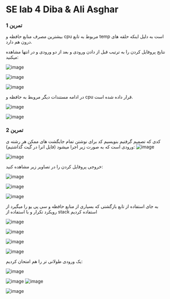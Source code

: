 # SE lab 4 Diba & Ali Asghar



### تمرین 1
بیشترین مصرف منابع حافظه و cpu مربوط به تابع temp است به دلیل اینکه حلقه های درون هم دارد.

نتایج پروفایل کردن را به ترتیب قبل از دادن ورودی و بعد از دو ورودی و در انتها مشاهده میکنید:

![image](https://user-images.githubusercontent.com/45358173/235175733-a227fde4-fd3f-4623-ab14-4e96d978d8c1.png)


![image](https://user-images.githubusercontent.com/45358173/235175778-7058d111-99a0-4555-89f7-46db65e1c853.png)


![image](https://user-images.githubusercontent.com/45358173/235175811-451b2ec3-d7a7-4bbe-ba04-0b0407d65c31.png)


در ادامه مستندات دیگر مروبط به حافظه و cpu قرار داده شده است.

![image](https://user-images.githubusercontent.com/45358173/235175858-6f066c52-bec2-4e4d-a146-46f593102797.png)

![image](https://user-images.githubusercontent.com/45358173/235175893-c1e1c62f-ea9a-4d49-9515-98fbdca21da0.png)






### تمرین 2


کدی که تصمیم گرفتیم بنویسیم کد برای نوشتن تمام جایگشت های ممکن هر رشته ی ورودی است که به صورت زیر اجرا میشود (فایل انرا در گیت گذاشتیم):
![image](https://user-images.githubusercontent.com/45358173/235183819-25c3bec0-1cd1-4f80-8ea7-f8b9d1919aca.png)

![image](https://user-images.githubusercontent.com/45358173/235183846-773ded0d-0cde-48a7-8ed1-bdb8e0f9a094.png)



خروجی پروفایل کردن را در تصاویر زیر مشاهده کنید:


![image](https://user-images.githubusercontent.com/45358173/235183974-c6c5387d-e3b9-4a4a-b8f1-af9837c5852a.png)

![image](https://user-images.githubusercontent.com/45358173/235184007-65b4f589-9f21-4659-825a-a78471e54ebf.png)

![image](https://user-images.githubusercontent.com/45358173/235184040-43eab2c0-4bfb-4510-b0fd-045cce7f9709.png)






به جای استفاده از تابع بازگشتی که بسیاری از منابع حافظه و سی پی یو را میگیرد از رویکرد تکرار و با استفاده از stack استفاده کردیم



![image](https://user-images.githubusercontent.com/45358173/235187128-2fa0d79f-51e3-482c-a9a4-1d6cdfbf481c.png)

![image](https://user-images.githubusercontent.com/45358173/235187215-a87828e1-9aff-4083-89f9-f4811a872e7a.png)

![image](https://user-images.githubusercontent.com/45358173/235187259-6ff4581f-0f34-4e43-a598-eb0895c9ef71.png)

![image](https://user-images.githubusercontent.com/45358173/235187305-a70cfd86-f804-421c-8a64-4c222a5b0789.png)


یک ورودی طولانی تر را هم امتحان کردیم:

![image](https://user-images.githubusercontent.com/45358173/235187399-6f37127c-2e09-4e15-9ca1-344c8ecd50c9.png)

![image](https://user-images.githubusercontent.com/45358173/235187432-663f706e-6289-4522-b87b-6e1917a57c50.png)
![image](https://user-images.githubusercontent.com/45358173/235187448-e7551ed7-aa2f-4c3c-8170-36c5ad1a8a8d.png)

![image](https://user-images.githubusercontent.com/45358173/235187454-870bc5e5-d713-4dc2-acc7-5400cf5a92d1.png)


